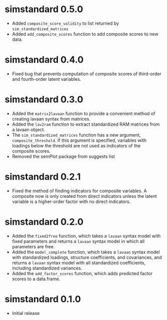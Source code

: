 # simstandard 0.5.0

-   Added `composite_score_validity` to list returned by `sim_standardized_matrices`
-   Added `add_composite_scores` function to add composite scores to new data.

# simstandard 0.4.0

-   Fixed bug that prevents computation of composite scores of third-order and fourth-order latent variables.

# simstandard 0.3.0

-   Added the `matrix2lavaan` function to provide a convenient method of creating lavaan syntax from matrices.
-   Added the `lav2ram` function to extract standardized RAM matrices from a lavaan object.
-   The `sim_standardized_matrices` function has a new argument, `composite_threshold`. If this argument is specified, variables with loadings below the threshold are not used as indicators of the composite scores.
-   Removed the semPlot package from suggests list

# simstandard 0.2.1

-   Fixed the method of finding indicators for composite variables. A composite now is only created from direct indicators unless the latent variable is a higher-order factor with no direct indicators.

# simstandard 0.2.0

-   Added the `fixed2free` function, which takes a `lavaan` syntax model with fixed parameters and returns a `lavaan` syntax model in which all parameters are free.
-   Added the `model_complete` function, which takes a `lavaan` syntax model with standardized loadings, structure coefficients, and covariances, and returns a `lavaan` syntax model with all standardized coefficients, including standardized variances.
-   Added the `add_factor_scores` function, which adds predicted factor scores to a data.frame.

# simstandard 0.1.0

-   Initial release
